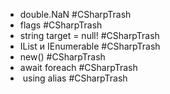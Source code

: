 - double.NaN #CSharpTrash 
- flags #CSharpTrash 
- string target = null! #CSharpTrash 
- IList и IEnumerable #CSharpTrash 
- new() #CSharpTrash 
- await foreach #CSharpTrash 
-  using alias #CSharpTrash 